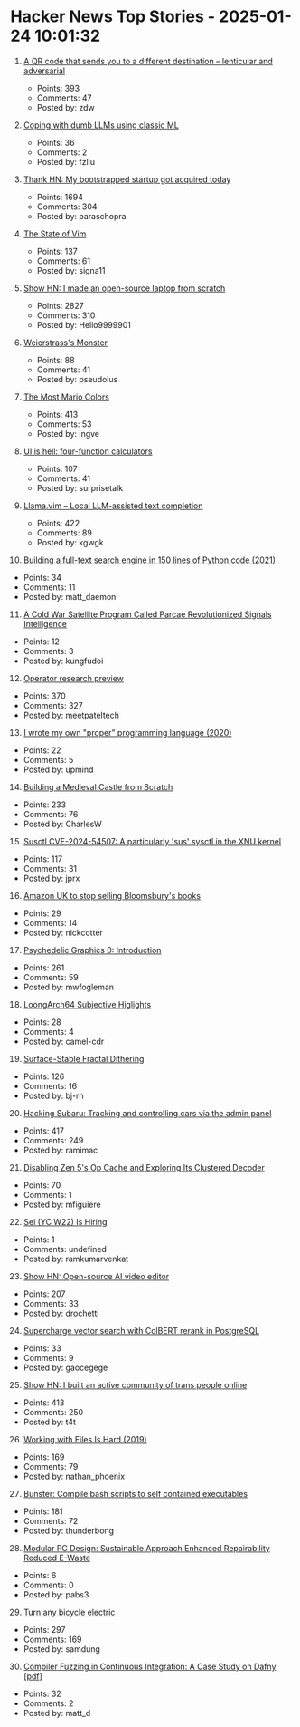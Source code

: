 # Hacker News Top Stories - 2025-01-24 10:01:32

1. [A QR code that sends you to a different destination – lenticular and adversarial](https://mstdn.social/@isziaui/113874436953157913)
   - Points: 393
   - Comments: 47
   - Posted by: zdw

2. [Coping with dumb LLMs using classic ML](https://softwaredoug.com/blog/2025/01/21/llm-judge-decision-tree)
   - Points: 36
   - Comments: 2
   - Posted by: fzliu

3. [Thank HN: My bootstrapped startup got acquired today](undefined)
   - Points: 1694
   - Comments: 304
   - Posted by: paraschopra

4. [The State of Vim](https://lwn.net/Articles/1002342/)
   - Points: 137
   - Comments: 61
   - Posted by: signa11

5. [Show HN: I made an open-source laptop from scratch](https://www.byran.ee/posts/creation/)
   - Points: 2827
   - Comments: 310
   - Posted by: Hello9999901

6. [Weierstrass's Monster](https://www.quantamagazine.org/the-jagged-monstrous-function-that-broke-calculus-20250123/)
   - Points: 88
   - Comments: 41
   - Posted by: pseudolus

7. [The Most Mario Colors](https://lmnt.me/blog/the-most-mario-colors.html)
   - Points: 413
   - Comments: 53
   - Posted by: ingve

8. [UI is hell: four-function calculators](https://lcamtuf.substack.com/p/ui-is-hell-four-function-calculators)
   - Points: 107
   - Comments: 41
   - Posted by: surprisetalk

9. [Llama.vim – Local LLM-assisted text completion](https://github.com/ggml-org/llama.vim)
   - Points: 422
   - Comments: 89
   - Posted by: kgwgk

10. [Building a full-text search engine in 150 lines of Python code (2021)](https://bart.degoe.de/building-a-full-text-search-engine-150-lines-of-code/)
   - Points: 34
   - Comments: 11
   - Posted by: matt_daemon

11. [A Cold War Satellite Program Called Parcae Revolutionized Signals Intelligence](https://spectrum.ieee.org/reconnaissance-satellite)
   - Points: 12
   - Comments: 3
   - Posted by: kungfudoi

12. [Operator research preview](https://openai.com/index/introducing-operator/)
   - Points: 370
   - Comments: 327
   - Posted by: meetpateltech

13. [I wrote my own "proper" programming language (2020)](https://mukulrathi.com/create-your-own-programming-language/intro-to-compiler/)
   - Points: 22
   - Comments: 5
   - Posted by: upmind

14. [Building a Medieval Castle from Scratch](https://www.guedelon.fr/en/)
   - Points: 233
   - Comments: 76
   - Posted by: CharlesW

15. [Susctl CVE-2024-54507: A particularly 'sus' sysctl in the XNU kernel](https://jprx.io/cve-2024-54507/)
   - Points: 117
   - Comments: 31
   - Posted by: jprx

16. [Amazon UK to stop selling Bloomsbury's books](https://www.thebookseller.com/news/amazon-uk-to-stop-selling-bloomsburys-books)
   - Points: 29
   - Comments: 14
   - Posted by: nickcotter

17. [Psychedelic Graphics 0: Introduction](https://benpence.com/blog/post/psychedelic-graphics-0)
   - Points: 261
   - Comments: 59
   - Posted by: mwfogleman

18. [LoongArch64 Subjective Higlights](http://0x80.pl/notesen/2025-01-21-loongarch64-highlights.html)
   - Points: 28
   - Comments: 4
   - Posted by: camel-cdr

19. [Surface-Stable Fractal Dithering](https://github.com/runevision/Dither3D)
   - Points: 126
   - Comments: 16
   - Posted by: bj-rn

20. [Hacking Subaru: Tracking and controlling cars via the admin panel](https://samcurry.net/hacking-subaru)
   - Points: 417
   - Comments: 249
   - Posted by: ramimac

21. [Disabling Zen 5's Op Cache and Exploring Its Clustered Decoder](https://chipsandcheese.com/p/disabling-zen-5s-op-cache-and-exploring)
   - Points: 70
   - Comments: 1
   - Posted by: mfiguiere

22. [Sei (YC W22) Is Hiring](https://www.ycombinator.com/companies/sei/jobs/LeAtLYf-full-stack-engineer-typescript-react-gen-ai)
   - Points: 1
   - Comments: undefined
   - Posted by: ramkumarvenkat

23. [Show HN: Open-source AI video editor](https://github.com/fal-ai-community/video-starter-kit)
   - Points: 207
   - Comments: 33
   - Posted by: drochetti

24. [Supercharge vector search with ColBERT rerank in PostgreSQL](https://blog.vectorchord.ai/supercharge-vector-search-with-colbert-rerank-in-postgresql)
   - Points: 33
   - Comments: 9
   - Posted by: gaocegege

25. [Show HN: I built an active community of trans people online](https://t4t.social/)
   - Points: 413
   - Comments: 250
   - Posted by: t4t

26. [Working with Files Is Hard (2019)](https://danluu.com/deconstruct-files/)
   - Points: 169
   - Comments: 79
   - Posted by: nathan_phoenix

27. [Bunster: Compile bash scripts to self contained executables](https://github.com/yassinebenaid/bunster)
   - Points: 181
   - Comments: 72
   - Posted by: thunderbong

28. [Modular PC Design: Sustainable Approach Enhanced Repairability Reduced E-Waste](https://community.intel.com/t5/Blogs/Tech-Innovation/Client/Modular-PC-Design-A-Sustainable-Approach-for-Enhanced/post/1657681)
   - Points: 6
   - Comments: 0
   - Posted by: pabs3

29. [Turn any bicycle electric](https://dhruvvidyut.co.in/)
   - Points: 297
   - Comments: 169
   - Posted by: samdung

30. [Compiler Fuzzing in Continuous Integration: A Case Study on Dafny [pdf]](https://www.doc.ic.ac.uk/~afd/papers/2025/ICST-Industry.pdf)
   - Points: 32
   - Comments: 2
   - Posted by: matt_d

